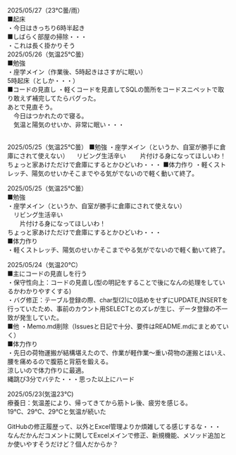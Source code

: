 2025/05/27（23℃曇/雨）<br>
■起床<br>
・今日はきっちり6時半起き<br>
■しばらく部屋の掃除・・・<br>
・これは長く掛かりそう<br>
2025/05/26（気温25℃曇）<br>
■勉強<br>
・座学メイン（作業後、5時起きはさすがに眠い）<br>
5時起床（としか・・・）  <br>
■コードの見直し
・軽くコードを見直してSQLの箇所をコードスニペットで取り敢えず補完してたらバグった。<br>
  あとで見直そう。<br>
　今日はつかれたので寝る。<br>
　気温と陽気のせいか、非常に眠い・・・

<br>
2025/05/25（気温25℃曇）  
■勉強  
・座学メイン（というか、自室が勝手に倉庫にされて使えない）  
 　リビング生活辛い  
　　片付ける身になってほしいわ！  
   ちょっと家あけただけで倉庫にするとかひどいわ・・・  
■体力作り  
・軽くストレッチ、陽気のせいかそこまでやる気がでないので軽く動いて終了。

2025/05/25（気温25℃曇）  
■勉強  
・座学メイン（というか、自室が勝手に倉庫にされて使えない）  
 　リビング生活辛い  
　　片付ける身になってほしいわ！  
   ちょっと家あけただけで倉庫にするとかひどいわ・・・  
■体力作り  
・軽くストレッチ、陽気のせいかそこまでやる気がでないので軽く動いて終了。

2025/05/24（気温20℃）  
■主にコードの見直しを行う  
・保守性向上：コードの見直し(型の明記をすることで後になんの処理をしているかわかりやすくする)  
・バグ修正：テーブル登録の際、char型(2)に0詰めをせずにUPDATE,INSERTを行っていたため、事前のカウント用SELECTとのズレが生じ、データ登録の不一致が発生していた。  
■他
・Memo.md削除（Issuesと日記で十分、要件はREADME.mdにまとめていく）  
■体力作り  
・先日の荷物運搬が結構堪えたので、作業が軽作業～重い荷物の運搬とはいえ、腰を痛めるので腹筋と背筋を鍛える。  
 涼しいので体力作りに最適。  
 縄跳び3分でバテた・・・思った以上にハード
 
2025/05/23(気温23℃)  
療養日：気温差により、帰ってきてから筋トレ後、疲労を感じる。  
19℃、29℃、29℃と気温が続いた  
  
  GitHubの修正履歴って、以外とExcel管理よりか煩雑してる感じするな・・・  
  なんだかんだコメントに関してExcelメインで修正、新規機能、メソッド追加とか使いやすそうだけど？個人だからか？  
